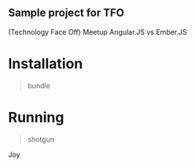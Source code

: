## Sample project for TFO 
(Technology Face Off) Meetup 
Angular.JS vs Ember.JS

# Installation

> bundle

# Running

> shotgun

Joy